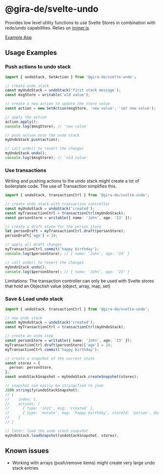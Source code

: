 # @gira-de/svelte-undo

Provides low level utility functions to use Svelte Stores in combination with redo/undo capabilities. Relies on [immer.js](https://immerjs.github.io/immer/).

[Example App](https://github.com/gira-de/svelte-undo-example)

## Usage Examples

### Push actions to undo stack

```ts
import { undoStack, SetAction } from '@gira-de/svelte-undo';

// create undo stack
const myUndoStack = undoStack('first stack message');
const msgStore = writable('old value');

// create a new action to update the store value
const action = new SetAction(msgStore, 'new value', 'set new value');

// apply the action
action.apply();
console.log($msgStore); // 'new value'

// push action onto the undo stack
myUndoStack.push(action);

// call undo() to revert the changes
myUndoStack.undo();
console.log($msgStore); // 'old value'
```

### Use transactions

Writing and pushing actions to the undo stack might create a lot of boilerplate code. The use of Transaction simplifies this.

```ts
import { undoStack, transactionCtrl } from '@gira-de/svelte-undo';

// create undo stack with transaction controller
const myUndoStack = undoStack('created');
const myTransactionCtrl = transactionCtrl(myUndoStack);
const personStore = writable({ name: 'John', age: '23' });

// create a draft state for the person store
let personDraft = myTransactionCtrl.draft(personStore);
personDraft['age'] = 24;

// apply all draft changes
myTransactionCtrl.commit('happy birthday');
console.log($personStore); // { name: 'John', age: '24' }

// call undo() to revert the changes
myUndoStack.undo();
console.log($personStore); // { name: 'John', age: '23' }
```

Limitations: The transaction controller can only be used with Svelte stores that hold an Objectish value (object, array, map, set)

### Save & Load undo stack

```ts
import { undoStack, transactionCtrl } from '@gira-de/svelte-undo';

// new undo stack
const myUndoStack = undoStack('created');
const myTransactionCtrl = transactionCtrl(myUndoStack);

// create an undo step
const personStore = writable({ name: 'John', age: '23' });
myTransactionCtrl.draft(personStore)['age'] = 24;
myTransactionCtrl.commit('happy birthday');

// create a snapshot of the current state
const stores = {
  person: personStore,
};
const undoStackSnapshot = myUndoStack.createSnapshot(stores);

// snapshot can easily be stringified to json
JSON.stringify(undoStackSnapshot);
// {
//    index: 1,
//    actions: [
//      { type: 'init', msg: 'created' },
//      { type: 'mutate', msg: 'happy birthday', storeId: 'person', data: ... }
//    ]
// }

// later: load the undo stack snapshot
myUndoStack.loadSnapshot(undoStackSnapshot, stores);
```

## Known issues

- Working with arrays (push/remove items) might create very large undo stack entries
